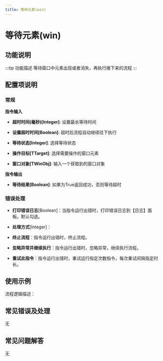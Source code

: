 ```yaml
---
title: 等待元素(win)
---
```


# 等待元素(win)

## 功能说明

:::tip 功能描述
等待窗口中元素出现或者消失，再执行接下来的流程
:::

## 配置项说明

### 常规

**指令输入**

- **超时时间(毫秒)[Integer]**: 设置最长等待时间

- **设置超时时间[Boolean]**: 超时后流程自动继续往下执行

- **等待状态[Integer]**: 选择等待状态

- **操作目标[TTarget]**: 选择需要操作的窗口元素

- **窗口对象[TWinObj]**: 输入一个获取到的窗口对象


**指令输出**

- **等待结果[Boolean]**: 如果为True返回成功，否则等待超时

### 错误处理

- **打印错误日志**[Boolean]：当指令运行出错时，打印错误日志到【日志】面板。默认勾选。

- **处理方式**[Integer]：

 - **终止流程**：指令运行出错时，终止流程。

 - **忽略异常并继续执行**：指令运行出错时，忽略异常，继续执行流程。

 - **重试此指令**：指令运行出错时，重试运行指定次数指令，每次重试间隔指定时长。

## 使用示例

流程逻辑描述：

## 常见错误及处理

无

## 常见问题解答

无

